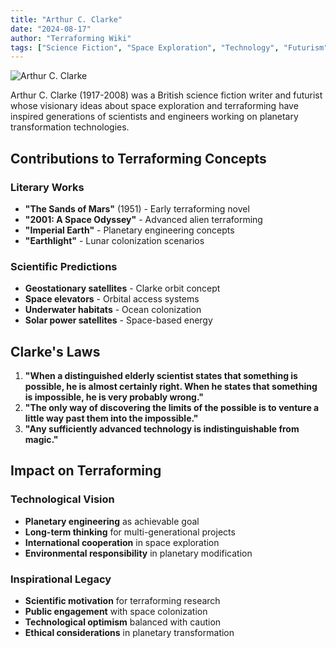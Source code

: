 ```yaml
---
title: "Arthur C. Clarke"
date: "2024-08-17"
author: "Terraforming Wiki"
tags: ["Science Fiction", "Space Exploration", "Technology", "Futurism"]
---
```


![Arthur C. Clarke](https://upload.wikimedia.org/wikipedia/commons/6/62/Arthur_C._Clarke_1965.jpg?20171126030137)

Arthur C. Clarke (1917-2008) was a British science fiction writer and futurist whose visionary ideas about space exploration and terraforming have inspired generations of scientists and engineers working on planetary transformation technologies.

## Contributions to Terraforming Concepts

### Literary Works
- **"The Sands of Mars"** (1951) - Early terraforming novel
- **"2001: A Space Odyssey"** - Advanced alien terraforming
- **"Imperial Earth"** - Planetary engineering concepts
- **"Earthlight"** - Lunar colonization scenarios

### Scientific Predictions
- **Geostationary satellites** - Clarke orbit concept
- **Space elevators** - Orbital access systems
- **Underwater habitats** - Ocean colonization
- **Solar power satellites** - Space-based energy

## Clarke's Laws

1. **"When a distinguished elderly scientist states that something is possible, he is almost certainly right. When he states that something is impossible, he is very probably wrong."**
2. **"The only way of discovering the limits of the possible is to venture a little way past them into the impossible."**
3. **"Any sufficiently advanced technology is indistinguishable from magic."**

## Impact on Terraforming

### Technological Vision
- **Planetary engineering** as achievable goal
- **Long-term thinking** for multi-generational projects
- **International cooperation** in space exploration
- **Environmental responsibility** in planetary modification

### Inspirational Legacy
- **Scientific motivation** for terraforming research
- **Public engagement** with space colonization
- **Technological optimism** balanced with caution
- **Ethical considerations** in planetary transformation